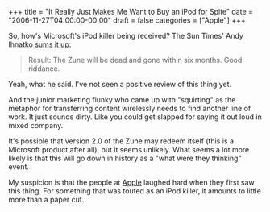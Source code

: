 +++
title = "It Really Just Makes Me Want to Buy an iPod for Spite"
date = "2006-11-27T04:00:00-00:00"
draft = false
categories = ["Apple"]
+++

So, how's Microsoft's iPod killer being received? The Sun Times' Andy
Ihnatko [sums it
up](http://www.suntimes.com/technology/ihnatko/147048,CST-FIN-Andy23.article):

> Result: The Zune will be dead and gone within six months. Good
riddance.

Yeah, what he said. I've not seen a positive review of this thing yet.

And the junior marketing flunky who came up with "squirting" as the
metaphor for transferring content wirelessly needs to find another line
of work. It just sounds dirty. Like you could get slapped for saying it
out loud in mixed company.

It's possible that version 2.0 of the Zune may redeem itself (this is a
Microsoft product after all), but it seems unlikely. What seems a lot
more likely is that this will go down in history as a "what were they
thinking" event.

My suspicion is that the people at [Apple](http://www.apple.com) laughed
hard when they first saw this thing. For something that was touted as an
iPod killer, it amounts to little more than a paper cut.

